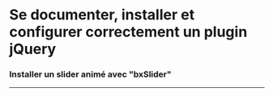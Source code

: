<!-- footer: Copyright 2017 © Glenn ROLLAND – Reproduction interdite -->
<!-- page_number : true -->

<link rel="stylesheet" href="../../assets/style.css" />

# Se documenter, installer et configurer correctement un plugin jQuery

### Installer un slider animé avec "bxSlider"

<!-- 03/03 Document -->

----

